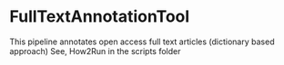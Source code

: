 # FullTextAnnotationTool
This pipeline annotates open access full text articles (dictionary based approach)
See, How2Run in the scripts folder
